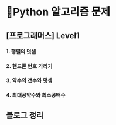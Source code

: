 # 💯Python 알고리즘 문제

## [프로그래머스] Level1
#### 1. 행렬의 덧셈
#### 2. 핸드폰 번호 가리기
#### 3. 약수의 갯수와 덧셈
#### 4. 최대공약수와 최소공배수


## 블로그 정리

